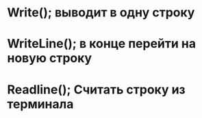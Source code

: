 # Write(); выводит в одну строку
# WriteLine(); в конце перейти на новую строку
# Readline(); Считать строку из терминала